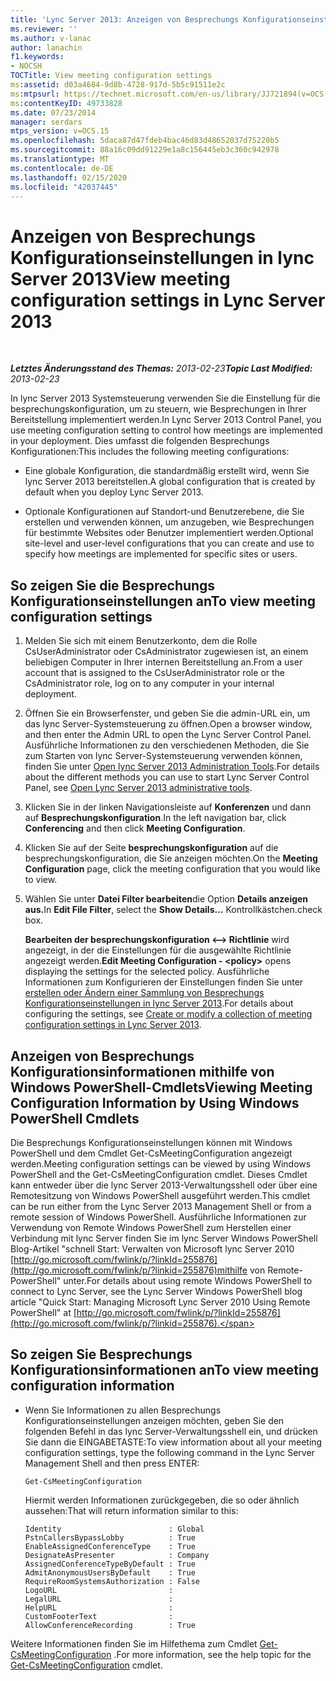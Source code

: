 ```yaml
---
title: 'Lync Server 2013: Anzeigen von Besprechungs Konfigurationseinstellungen'
ms.reviewer: ''
ms.author: v-lanac
author: lanachin
f1.keywords:
- NOCSH
TOCTitle: View meeting configuration settings
ms:assetid: d03a4684-9d8b-4728-917d-5b5c91511e2c
ms:mtpsurl: https://technet.microsoft.com/en-us/library/JJ721894(v=OCS.15)
ms:contentKeyID: 49733828
ms.date: 07/23/2014
manager: serdars
mtps_version: v=OCS.15
ms.openlocfilehash: 5daca87d47fdeb4bac46d83d48652037d75220b5
ms.sourcegitcommit: 88a16c09dd91229e1a8c156445eb3c360c942978
ms.translationtype: MT
ms.contentlocale: de-DE
ms.lasthandoff: 02/15/2020
ms.locfileid: "42037445"
---
```

<div data-xmlns="http://www.w3.org/1999/xhtml">

<div class="topic" data-xmlns="http://www.w3.org/1999/xhtml" data-msxsl="urn:schemas-microsoft-com:xslt" data-cs="http://msdn.microsoft.com/">

<div data-asp="http://msdn2.microsoft.com/asp">

# <a name="view-meeting-configuration-settings-in-lync-server-2013"></a><span data-ttu-id="3a1c1-102">Anzeigen von Besprechungs Konfigurationseinstellungen in lync Server 2013</span><span class="sxs-lookup"><span data-stu-id="3a1c1-102">View meeting configuration settings in Lync Server 2013</span></span>

</div>

<div id="mainSection">

<div id="mainBody">

<span> </span>

<span data-ttu-id="3a1c1-103">_**Letztes Änderungsstand des Themas:** 2013-02-23_</span><span class="sxs-lookup"><span data-stu-id="3a1c1-103">_**Topic Last Modified:** 2013-02-23_</span></span>

<span data-ttu-id="3a1c1-104">In lync Server 2013 Systemsteuerung verwenden Sie die Einstellung für die besprechungskonfiguration, um zu steuern, wie Besprechungen in Ihrer Bereitstellung implementiert werden.</span><span class="sxs-lookup"><span data-stu-id="3a1c1-104">In Lync Server 2013 Control Panel, you use meeting configuration setting to control how meetings are implemented in your deployment.</span></span> <span data-ttu-id="3a1c1-105">Dies umfasst die folgenden Besprechungs Konfigurationen:</span><span class="sxs-lookup"><span data-stu-id="3a1c1-105">This includes the following meeting configurations:</span></span>

  - <span data-ttu-id="3a1c1-106">Eine globale Konfiguration, die standardmäßig erstellt wird, wenn Sie lync Server 2013 bereitstellen.</span><span class="sxs-lookup"><span data-stu-id="3a1c1-106">A global configuration that is created by default when you deploy Lync Server 2013.</span></span>

  - <span data-ttu-id="3a1c1-107">Optionale Konfigurationen auf Standort-und Benutzerebene, die Sie erstellen und verwenden können, um anzugeben, wie Besprechungen für bestimmte Websites oder Benutzer implementiert werden.</span><span class="sxs-lookup"><span data-stu-id="3a1c1-107">Optional site-level and user-level configurations that you can create and use to specify how meetings are implemented for specific sites or users.</span></span>

<div>

## <a name="to-view-meeting-configuration-settings"></a><span data-ttu-id="3a1c1-108">So zeigen Sie die Besprechungs Konfigurationseinstellungen an</span><span class="sxs-lookup"><span data-stu-id="3a1c1-108">To view meeting configuration settings</span></span>

1.  <span data-ttu-id="3a1c1-109">Melden Sie sich mit einem Benutzerkonto, dem die Rolle CsUserAdministrator oder CsAdministrator zugewiesen ist, an einem beliebigen Computer in Ihrer internen Bereitstellung an.</span><span class="sxs-lookup"><span data-stu-id="3a1c1-109">From a user account that is assigned to the CsUserAdministrator role or the CsAdministrator role, log on to any computer in your internal deployment.</span></span>

2.  <span data-ttu-id="3a1c1-110">Öffnen Sie ein Browserfenster, und geben Sie die admin-URL ein, um das lync Server-Systemsteuerung zu öffnen.</span><span class="sxs-lookup"><span data-stu-id="3a1c1-110">Open a browser window, and then enter the Admin URL to open the Lync Server Control Panel.</span></span> <span data-ttu-id="3a1c1-111">Ausführliche Informationen zu den verschiedenen Methoden, die Sie zum Starten von lync Server-Systemsteuerung verwenden können, finden Sie unter [Open lync Server 2013 Administration Tools](lync-server-2013-open-lync-server-administrative-tools.md).</span><span class="sxs-lookup"><span data-stu-id="3a1c1-111">For details about the different methods you can use to start Lync Server Control Panel, see [Open Lync Server 2013 administrative tools](lync-server-2013-open-lync-server-administrative-tools.md).</span></span>

3.  <span data-ttu-id="3a1c1-112">Klicken Sie in der linken Navigationsleiste auf **Konferenzen** und dann auf **Besprechungskonfiguration**.</span><span class="sxs-lookup"><span data-stu-id="3a1c1-112">In the left navigation bar, click **Conferencing** and then click **Meeting Configuration**.</span></span>

4.  <span data-ttu-id="3a1c1-113">Klicken Sie auf der Seite **besprechungskonfiguration** auf die besprechungskonfiguration, die Sie anzeigen möchten.</span><span class="sxs-lookup"><span data-stu-id="3a1c1-113">On the **Meeting Configuration** page, click the meeting configuration that you would like to view.</span></span>

5.  <span data-ttu-id="3a1c1-114">Wählen Sie unter **Datei Filter bearbeiten**die Option **Details anzeigen aus.**</span><span class="sxs-lookup"><span data-stu-id="3a1c1-114">In **Edit File Filter**, select the **Show Details…**</span></span> <span data-ttu-id="3a1c1-115">Kontrollkästchen.</span><span class="sxs-lookup"><span data-stu-id="3a1c1-115">check box.</span></span>
    
    <span data-ttu-id="3a1c1-116">**Bearbeiten der besprechungskonfiguration \<–\> Richtlinie** wird angezeigt, in der die Einstellungen für die ausgewählte Richtlinie angezeigt werden.</span><span class="sxs-lookup"><span data-stu-id="3a1c1-116">**Edit Meeting Configuration - \<policy\>** opens displaying the settings for the selected policy.</span></span> <span data-ttu-id="3a1c1-117">Ausführliche Informationen zum Konfigurieren der Einstellungen finden Sie unter [erstellen oder Ändern einer Sammlung von Besprechungs Konfigurationseinstellungen in lync Server 2013](lync-server-2013-create-or-modify-a-collection-of-meeting-configuration-settings.md).</span><span class="sxs-lookup"><span data-stu-id="3a1c1-117">For details about configuring the settings, see [Create or modify a collection of meeting configuration settings in Lync Server 2013](lync-server-2013-create-or-modify-a-collection-of-meeting-configuration-settings.md).</span></span>

</div>

<div>

## <a name="viewing-meeting-configuration-information-by-using-windows-powershell-cmdlets"></a><span data-ttu-id="3a1c1-118">Anzeigen von Besprechungs Konfigurationsinformationen mithilfe von Windows PowerShell-Cmdlets</span><span class="sxs-lookup"><span data-stu-id="3a1c1-118">Viewing Meeting Configuration Information by Using Windows PowerShell Cmdlets</span></span>

<span data-ttu-id="3a1c1-119">Die Besprechungs Konfigurationseinstellungen können mit Windows PowerShell und dem Cmdlet Get-CsMeetingConfiguration angezeigt werden.</span><span class="sxs-lookup"><span data-stu-id="3a1c1-119">Meeting configuration settings can be viewed by using Windows PowerShell and the Get-CsMeetingConfiguration cmdlet.</span></span> <span data-ttu-id="3a1c1-120">Dieses Cmdlet kann entweder über die lync Server 2013-Verwaltungsshell oder über eine Remotesitzung von Windows PowerShell ausgeführt werden.</span><span class="sxs-lookup"><span data-stu-id="3a1c1-120">This cmdlet can be run either from the Lync Server 2013 Management Shell or from a remote session of Windows PowerShell.</span></span> <span data-ttu-id="3a1c1-121">Ausführliche Informationen zur Verwendung von Remote Windows PowerShell zum Herstellen einer Verbindung mit lync Server finden Sie im lync Server Windows PowerShell Blog-Artikel "schnell Start: Verwalten von Microsoft lync Server 2010 [http://go.microsoft.com/fwlink/p/?linkId=255876](http://go.microsoft.com/fwlink/p/?linkid=255876)mithilfe von Remote-PowerShell" unter.</span><span class="sxs-lookup"><span data-stu-id="3a1c1-121">For details about using remote Windows PowerShell to connect to Lync Server, see the Lync Server Windows PowerShell blog article "Quick Start: Managing Microsoft Lync Server 2010 Using Remote PowerShell" at [http://go.microsoft.com/fwlink/p/?linkId=255876](http://go.microsoft.com/fwlink/p/?linkid=255876).</span></span>

<div>

## <a name="to-view-meeting-configuration-information"></a><span data-ttu-id="3a1c1-122">So zeigen Sie Besprechungs Konfigurationsinformationen an</span><span class="sxs-lookup"><span data-stu-id="3a1c1-122">To view meeting configuration information</span></span>

  - <span data-ttu-id="3a1c1-123">Wenn Sie Informationen zu allen Besprechungs Konfigurationseinstellungen anzeigen möchten, geben Sie den folgenden Befehl in das lync Server-Verwaltungsshell ein, und drücken Sie dann die EINGABETASTE:</span><span class="sxs-lookup"><span data-stu-id="3a1c1-123">To view information about all your meeting configuration settings, type the following command in the Lync Server Management Shell and then press ENTER:</span></span>
    
        Get-CsMeetingConfiguration
    
    <span data-ttu-id="3a1c1-124">Hiermit werden Informationen zurückgegeben, die so oder ähnlich aussehen:</span><span class="sxs-lookup"><span data-stu-id="3a1c1-124">That will return information similar to this:</span></span>
    
        Identity                        : Global
        PstnCallersBypassLobby          : True
        EnableAssignedConferenceType    : True
        DesignateAsPresenter            : Company
        AssignedConferenceTypeByDefault : True
        AdmitAnonymousUsersByDefault    : True
        RequireRoomSystemsAuthorization : False
        LogoURL                         :
        LegalURL                        :
        HelpURL                         :
        CustomFooterText                :
        AllowConferenceRecording        : True

</div>

<span data-ttu-id="3a1c1-125">Weitere Informationen finden Sie im Hilfethema zum Cmdlet [Get-CsMeetingConfiguration](https://docs.microsoft.com/powershell/module/skype/Get-CsMeetingConfiguration) .</span><span class="sxs-lookup"><span data-stu-id="3a1c1-125">For more information, see the help topic for the [Get-CsMeetingConfiguration](https://docs.microsoft.com/powershell/module/skype/Get-CsMeetingConfiguration) cmdlet.</span></span>

</div>

</div>

<span> </span>

</div>

</div>

</div>


